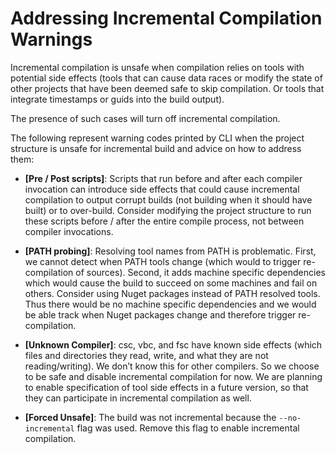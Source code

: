Addressing Incremental Compilation Warnings
===========================================

Incremental compilation is unsafe when compilation relies on tools with potential side effects (tools that can cause data races or modify the state of other projects that have been deemed safe to skip compilation. Or tools that integrate timestamps or guids into the build output).

The presence of such cases will turn off incremental compilation.

The following represent warning codes printed by CLI when the project structure is unsafe for incremental build and advice on how to address them:

- __[Pre / Post scripts]__: Scripts that run before and after each compiler invocation can introduce side effects that could cause incremental compilation to output corrupt builds (not building when it should have built) or to over-build. Consider modifying the project structure to run these scripts before / after the entire compile process, not between compiler invocations.

- __[PATH probing]__: Resolving tool names from PATH is problematic. First, we cannot detect when PATH tools change (which would to trigger re-compilation of sources). Second, it adds machine specific dependencies which would cause the build to succeed on some machines and fail on others. Consider using Nuget packages instead of PATH resolved tools. Thus there would be no machine specific dependencies and we would be able track when Nuget packages change and therefore trigger re-compilation. 

- __[Unknown Compiler]__: csc, vbc, and fsc have known side effects (which files and directories they read, write, and what they are not reading/writing).
We don’t know this for other compilers. So we choose to be safe and disable incremental compilation for now. We are planning to enable specification of tool side effects in a future version, so that they can participate in incremental compilation as well.

- __[Forced Unsafe]__: The build was not incremental because the `--no-incremental` flag was used. Remove this flag to enable incremental compilation.
